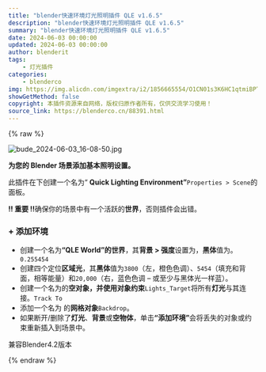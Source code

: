 ```yaml
---
title: "blender快速环境灯光照明插件 QLE v1.6.5"
description: "blender快速环境灯光照明插件 QLE v1.6.5"
summary: "blender快速环境灯光照明插件 QLE v1.6.5"
date: 2024-06-03 00:00:00
updated: 2024-06-03 00:00:00
author: blenderit
tags: 
    - 灯光插件
categories:
    - blenderco
img: https://img.alicdn.com/imgextra/i2/1856665554/O1CN01s3K6HC1qtmiBPT4x4_!!1856665554.jpg
showGetMethod: false
copyright: 本插件资源来自网络，版权归原作者所有，仅供交流学习使用！
source_link: https://blenderco.cn/88391.html
---
```


{% raw %}
<p><img src="https://img.alicdn.com/imgextra/i2/1856665554/O1CN01s3K6HC1qtmiBPT4x4_!!1856665554.jpg" alt="bude_2024-06-03_16-08-50.jpg"></p><p><strong><span>为您的 Blender 场景添加基本照明设置。</span></strong></p><p dir="auto"><span>此插件在下创建一个名为“ </span><strong><span>Quick Lighting Environment”</span></strong><code>Properties &gt; Scene</code><span>的面板。</span></p><p dir="auto"><strong><span>!! 重要 !!</span></strong><span>确保你的场景中有一个活跃的</span><strong><span>世界</span></strong><span>，否则插件会出错。</span></p><div class="markdown-heading" dir="auto">
<h3 class="heading-element" dir="auto" tabindex="-1"><span>+ 添加环境</span></h3>
<p><a id="user-content--add-environement" class="anchor" href="https://github.com/don1138/blender-qle#-add-environement" aria-label="永久链接：+ 添加环境"></a></p></div><ul dir="auto">
<li><span>创建一个名为<strong>“QLE World”的</strong></span><strong><span>世界</span></strong><span>，其<strong>背景 &gt; 强度</strong>设置为，<strong>黑体</strong>值为。</span><code>0.25</code><code>5454</code></li>
<li><span>创建四个定位</span><strong><span>区域光</span></strong><span>，其</span><strong><span>黑体</span></strong><span>值为</span><code>3800</code><span>（左，橙色色调）、</span><code>5454</code><span>（填充和背面，相等能量）和</span><code>20,000</code><span>（右，蓝色色调 – 或至少与黑体光一样蓝）。</span></li>
<li><span>创建一个名为的</span><strong><span>空对象，并使用</span></strong><span><strong>对象约束</strong></span><code>Lights_Target</code><span>将所有</span><strong><span>灯光</span></strong><span>与其连接。</span><code>Track To</code></li>
<li><span>添加一个名为 的</span><strong><span>网格对象</span></strong><code>Backdrop</code><span>。</span></li>
<li><span>如果断开/删除了</span><strong><span>灯光</span></strong><span>、</span><strong><span>背景</span></strong><span>或</span><strong><span>空物体</span></strong><span>，单击</span><strong><span>“添加环境”</span></strong><span>会将丢失的对象或约束重新插入到场景中。</span></li>
</ul><p>兼容Blender4.2版本</p>
<div style="display: none">blenderco</div>
{% endraw %}